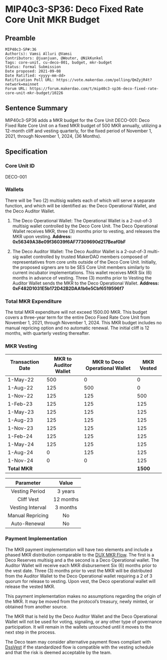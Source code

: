 # MIP40c3-SP36: Deco Fixed Rate Core Unit MKR Budget

## Preamble

```
MIP40c3-SP#:36
Author(s): Vamsi Alluri @Vamsi
Contributors: @juanjuan, @Wouter, @NikKunkel
Tags: core-unit, cu-deco-001, budget, mkr-budget
Status: Formal Submission
Date proposed: 2021-09-08
Date Ratified: <yyyy-mm-dd>  
Ratification Poll URL: https://vote.makerdao.com/polling/QmZyjR4t?network=mainnet
Forum URL: https://forum.makerdao.com/t/mip40c3-sp36-deco-fixed-rate-core-unit-mkr-budget/10226
```

## Sentence Summary

MIP40c3-SP36 adds a MKR budget for the Core Unit DECO-001: Deco Fixed Rate Core Unit on a fixed MKR budget of 500 MKR annually, utilizing a 12-month cliff and vesting quarterly, for the fixed period of November 1, 2021, through November 1, 2024, (36 Months).

## Specification

### Core Unit ID

DECO-001

### Wallets
There will be Two (2) multisig wallets each of which will serve a separate function, and which will be identified as: the Deco Operational Wallet, and the Deco Auditor Wallet. 

1) The Deco Operational Wallet: 
The Operational Wallet is a 2-out-of-3 multisig wallet controlled by the Deco Core Unit. The Deco Operational Wallet receives MKR, three (3) months prior to vesting, and releases the MKR upon vesting. 
**Address: 0x56349A38e09f36039f6AF77309690d217Beaf0bF**

2) The Deco Auditor Wallet:
The Deco Auditor Wallet is a 2-out-of-3 multi-sig wallet controlled by trusted MakerDAO members composed of representatives from core units outside of the Deco Core Unit. Initially, the proposed signers are to be SES Core Unit members similarly to current incubator implementations. This wallet receives MKR Six (6) months in advance of vesting. Three (3) months prior to Vesting the Auditor Wallet sends the MKR to the Deco Operational Wallet. 
**Address: 0xF482D1031E5b172D42B2DAA1b6e5Cbf6519596f7**


### Total MKR Expenditure

The total MKR expenditure will not exceed 1500.00 MKR. This budget covers a three-year term for the entire Deco Fixed Rate Core Unit from November 1, 2021, through November 1, 2024. This MKR budget includes no manual repricing option and no automatic renewal. The initial cliff is 12 months, with quarterly vesting thereafter.

### MKR Vesting

| **Transaction Date** | **MKR to Auditor Wallet** | **MKR to Deco Operational Wallet** | **MKR Vested** |
|---|---|---|---|
| 1-May-22 | 500 | 0 | 0 |
| 1-Aug-22 | 125 | 500 | 0 |
| 1-Nov-22 | 125 | 125 | 500 |
| 1-Feb-23 | 125 | 125 | 125 |
| 1-May-23 | 125 | 125 | 125 |
| 1-Aug-23 | 125 | 125 | 125 |
| 1-Nov-23 | 125 | 125 | 125 |
| 1-Feb-24 | 125 | 125 | 125 |
| 1-May-24 | 125 | 125 | 125 |
| 1-Aug-24 | 0 | 125 | 125 |
| 1-Nov-24 | 0 | 0 | 125 |
| **Total MKR** |  |  | **1500** |

**Parameter**|**Value**
:-----:|:-----:
Vesting Period|3 years
Cliff Vest|12 months
Vesting Interval|3 months
Manual Repricing|No
Auto-Renewal|No

### Payment Implementation

The MKR payment implementation will have two elements and include a phased MKR distribution comparable to the [DUX MKR Flow](https://forum.makerdao.com/t/mip40c3-sp27-development-ux-core-unit-mkr-budget-dux-001/9777). The first is a Deco Reserves multisig and a the second is a Deco Operational wallet. The Auditor Wallet will receive each MKR disbursement Six (6) months prior to the vest date. Three (3) months prior to vest the MKR will be distributed from the Auditor Wallet to the Deco Operational wallet requiring a 2 of 3 quorum for release to vesting. Upon vest, the Deco operational wallet will release the vested MKR.

This payment implementation makes no assumptions regarding the origin of the MKR. It may be moved from the protocol’s treasury, newly minted, or obtained from another source.

The MKR that is held by the Deco Auditor Wallet and the Deco Operational Wallet will not be used for voting, signaling, or any other type of governance participation. It will remain in the wallets untouched until it moves to the next step in the process.

The Deco team may consider alternative payment flows compliant with [DssVest](https://forum.makerdao.com/t/mip-54-dssvest/8025) if the standardized flow is compatible with the vesting schedule and that the risk is deemed acceptable by the team.
